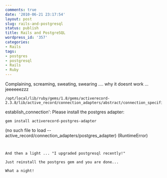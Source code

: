 ```yaml
---
comments: true
date: '2010-06-21 23:17:54'
layout: post
slug: rails-and-postgresql
status: publish
title: Rails and PostgreSQL
wordpress_id: '357'
categories:
- Rails
tags:
- postgres
- postgresql
- Rails
- Ruby
---
```


Complaining, screaming, sweating, swearing .... why it doesnt work ... jeeeeeezzz
```
/opt/local/lib/ruby/gems/1.8/gems/activerecord-2.3.8/lib/active_record/connection_adapters/abstract/connection_specification.rb:76:in 
```
establish_connection': Please install the postgres adapter: 
```
gem install activerecord-postgres-adapter
```
 (no such file to load -- active_record/connection_adapters/postgres_adapter) (RuntimeError)
```
  
  
And then a light ... "I upgraded postgresql recently!"  
  
Just reinstall the postgres gem and you are done...  
  
What a night!
